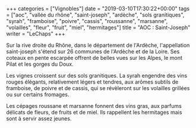 +++
categories = ["Vignobles"]
date = "2019-03-10T17:30:22+00:00"
tags = ["aoc", "vallée du rhône", "saint-joseph", "ardèche", "sols granitiques", "syrah", "framboise", "poivre", "cassis", "roussanne", "marsanne", "volailles", "fleur", "fruit", "miel", "hermitages"]
title = "AOC : Saint-Joseph"
writer = "LeChaps"
+++

Sur la rive droite du Rhône, dans le département de l'Ardèche, l'appellation saint-joseph s'étend sur 26 communes de l'Ardèche et de la Loire. Ses coteaux en pente escarpée offrent de belles vues sur les Alpes, le mont Pilat et les gorges du Doux.  

Les vignes croissent sur des sols granitiques. La syrah engendre des vins rouges élégants, relativement légers et tendres, aux arômes subtils de framboise, de poivre et de cassis, qui se révèleront sur les volailles grillées ou sur certains fromages.  

Les cépages roussane et marsanne fonnent des vins gras, aux parfums délicats de fleurs, de fruits et de miel. Ils rappellent les hermitages mais sont à servir assez jeunes.